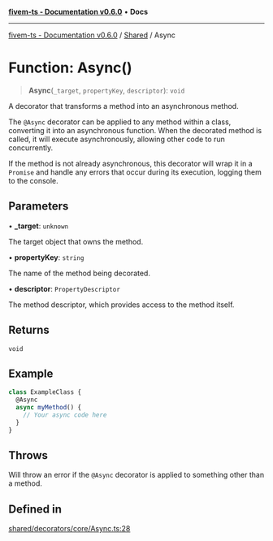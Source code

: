 [**fivem-ts - Documentation v0.6.0**](../../../README.md) • **Docs**

***

[fivem-ts - Documentation v0.6.0](../../../README.md) / [Shared](../README.md) / Async

# Function: Async()

> **Async**(`_target`, `propertyKey`, `descriptor`): `void`

A decorator that transforms a method into an asynchronous method.

The `@Async` decorator can be applied to any method within a class, converting it into an
asynchronous function. When the decorated method is called, it will execute asynchronously,
allowing other code to run concurrently.

If the method is not already asynchronous, this decorator will wrap it in a `Promise` and
handle any errors that occur during its execution, logging them to the console.

## Parameters

• **\_target**: `unknown`

The target object that owns the method.

• **propertyKey**: `string`

The name of the method being decorated.

• **descriptor**: `PropertyDescriptor`

The method descriptor, which provides access to the method itself.

## Returns

`void`

## Example

```ts
class ExampleClass {
  @Async
  async myMethod() {
    // Your async code here
  }
}
```

## Throws

Will throw an error if the `@Async` decorator is applied to something other than a method.

## Defined in

[shared/decorators/core/Async.ts:28](https://github.com/Purpose-Dev/fivem-ts/blob/main/src/shared/decorators/core/Async.ts#L28)
